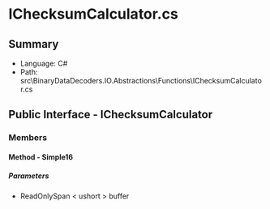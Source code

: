 ﻿# IChecksumCalculator.cs

## Summary

* Language: C#
* Path: src\BinaryDataDecoders.IO.Abstractions\Functions\IChecksumCalculator.cs

## Public Interface - IChecksumCalculator

### Members

#### Method - Simple16

#####  Parameters

 - ReadOnlySpan < ushort > buffer 

